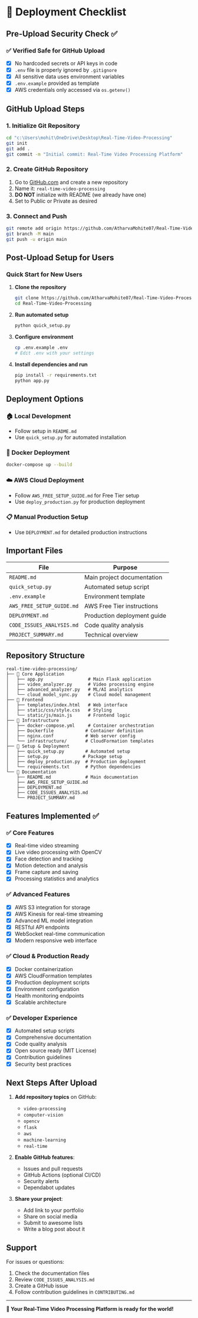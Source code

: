 # 🚀 Deployment Checklist

## Pre-Upload Security Check ✅

### ✅ Verified Safe for GitHub Upload
- [x] No hardcoded secrets or API keys in code
- [x] `.env` file is properly ignored by `.gitignore`
- [x] All sensitive data uses environment variables
- [x] `.env.example` provided as template
- [x] AWS credentials only accessed via `os.getenv()`

## GitHub Upload Steps

### 1. Initialize Git Repository
```bash
cd "c:\Users\mohit\OneDrive\Desktop\Real-Time-Video-Processing"
git init
git add .
git commit -m "Initial commit: Real-Time Video Processing Platform"
```

### 2. Create GitHub Repository
1. Go to [GitHub.com](https://github.com) and create a new repository
2. Name it: `real-time-video-processing`
3. **DO NOT** initialize with README (we already have one)
4. Set to Public or Private as desired

### 3. Connect and Push
```bash
git remote add origin https://github.com/AtharvaMohite07/Real-Time-Video-Processing.git
git branch -M main
git push -u origin main
```

## Post-Upload Setup for Users

### Quick Start for New Users
1. **Clone the repository**
   ```bash
   git clone https://github.com/AtharvaMohite07/Real-Time-Video-Processing.git
   cd Real-Time-Video-Processing
   ```

2. **Run automated setup**
   ```bash
   python quick_setup.py
   ```

3. **Configure environment**
   ```bash
   cp .env.example .env
   # Edit .env with your settings
   ```

4. **Install dependencies and run**
   ```bash
   pip install -r requirements.txt
   python app.py
   ```

## Deployment Options

### 🏠 Local Development
- Follow setup in `README.md`
- Use `quick_setup.py` for automated installation

### 🐳 Docker Deployment
```bash
docker-compose up --build
```

### ☁️ AWS Cloud Deployment
- Follow `AWS_FREE_SETUP_GUIDE.md` for Free Tier setup
- Use `deploy_production.py` for production deployment

### 📋 Manual Production Setup
- Use `DEPLOYMENT.md` for detailed production instructions

## Important Files

| File | Purpose |
|------|---------|
| `README.md` | Main project documentation |
| `quick_setup.py` | Automated setup script |
| `.env.example` | Environment template |
| `AWS_FREE_SETUP_GUIDE.md` | AWS Free Tier instructions |
| `DEPLOYMENT.md` | Production deployment guide |
| `CODE_ISSUES_ANALYSIS.md` | Code quality analysis |
| `PROJECT_SUMMARY.md` | Technical overview |

## Repository Structure
```
real-time-video-processing/
├── 📁 Core Application
│   ├── app.py                 # Main Flask application
│   ├── video_analyzer.py      # Video processing engine
│   ├── advanced_analyzer.py   # ML/AI analytics
│   └── cloud_model_sync.py    # Cloud model management
├── 📁 Frontend
│   ├── templates/index.html   # Web interface
│   ├── static/css/style.css   # Styling
│   └── static/js/main.js      # Frontend logic
├── 📁 Infrastructure
│   ├── docker-compose.yml     # Container orchestration
│   ├── Dockerfile            # Container definition
│   ├── nginx.conf            # Web server config
│   └── infrastructure/       # CloudFormation templates
├── 📁 Setup & Deployment
│   ├── quick_setup.py        # Automated setup
│   ├── setup.py             # Package setup
│   ├── deploy_production.py  # Production deployment
│   └── requirements.txt      # Python dependencies
└── 📁 Documentation
    ├── README.md             # Main documentation
    ├── AWS_FREE_SETUP_GUIDE.md
    ├── DEPLOYMENT.md
    ├── CODE_ISSUES_ANALYSIS.md
    └── PROJECT_SUMMARY.md
```

## Features Implemented ✅

### ✅ Core Features
- [x] Real-time video streaming
- [x] Live video processing with OpenCV
- [x] Face detection and tracking
- [x] Motion detection and analysis
- [x] Frame capture and saving
- [x] Processing statistics and analytics

### ✅ Advanced Features
- [x] AWS S3 integration for storage
- [x] AWS Kinesis for real-time streaming
- [x] Advanced ML model integration
- [x] RESTful API endpoints
- [x] WebSocket real-time communication
- [x] Modern responsive web interface

### ✅ Cloud & Production Ready
- [x] Docker containerization
- [x] AWS CloudFormation templates
- [x] Production deployment scripts
- [x] Environment configuration
- [x] Health monitoring endpoints
- [x] Scalable architecture

### ✅ Developer Experience
- [x] Automated setup scripts
- [x] Comprehensive documentation
- [x] Code quality analysis
- [x] Open source ready (MIT License)
- [x] Contribution guidelines
- [x] Security best practices

## Next Steps After Upload

1. **Add repository topics** on GitHub:
   - `video-processing`
   - `computer-vision`
   - `opencv`
   - `flask`
   - `aws`
   - `machine-learning`
   - `real-time`

2. **Enable GitHub features**:
   - Issues and pull requests
   - GitHub Actions (optional CI/CD)
   - Security alerts
   - Dependabot updates

3. **Share your project**:
   - Add link to your portfolio
   - Share on social media
   - Submit to awesome lists
   - Write a blog post about it

## Support

For issues or questions:
1. Check the documentation files
2. Review `CODE_ISSUES_ANALYSIS.md`
3. Create a GitHub issue
4. Follow contribution guidelines in `CONTRIBUTING.md`

---

**🎉 Your Real-Time Video Processing Platform is ready for the world!**
